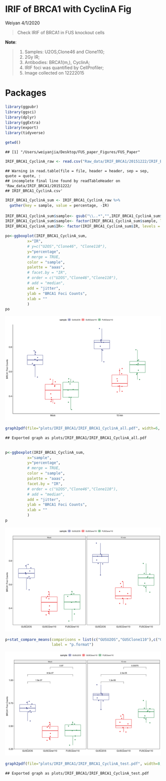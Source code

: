 IRIF of BRCA1 with CyclinA Fig
================
Weiyan
4/1/2020

> Check IRIF of BRCA1 in FUS knockout cells

**Note**:

> 1.  Samples: U2OS,Clone46 and Clone110;
> 2.  2Gy IR;
> 3.  Antibodies: BRCA1(m,), CyclinA;
> 4.  IRIF foci was quantified by CellProfiler;
> 5.  Image collected on 12222015

# Packages

``` r
library(ggpubr)
library(ggsci)
library(dplyr)
library(ggExtra)
library(export)
library(tidyverse)
```

``` r
getwd()
```

    ## [1] "/Users/weiyanjia/Desktop/FUS_paper_Figures/FUS_Paper"

``` r
IRIF_BRCA1_CyclinA_raw <- read.csv("Raw_data/IRIF_BRCA1/20151222/IRIF_BRCA1_CyclinA.csv",header = TRUE)
```

    ## Warning in read.table(file = file, header = header, sep = sep, quote = quote, :
    ## incomplete final line found by readTableHeader on 'Raw_data/IRIF_BRCA1/20151222/
    ## IRIF_BRCA1_CyclinA.csv'

``` r
IRIF_BRCA1_CyclinA_sum <- IRIF_BRCA1_CyclinA_raw %>%
  gather(key = sample, value = percentage, -IR)

IRIF_BRCA1_CyclinA_sum$sample<- gsub("\\..*","",IRIF_BRCA1_CyclinA_sum$sample)
IRIF_BRCA1_CyclinA_sum$sample<- factor(IRIF_BRCA1_CyclinA_sum$sample, levels = c("GUSU2OS","GUSClone110","FUSClone110"))
IRIF_BRCA1_CyclinA_sum$IR<- factor(IRIF_BRCA1_CyclinA_sum$IR, levels = c("Mock","15 min"))
```

``` r
po<-ggboxplot(IRIF_BRCA1_CyclinA_sum, 
          x="IR",
          # y=c("U2OS","Clone46", "Clone110"),
          y="percentage",
          # merge = TRUE,
          color = "sample",
          palette = "aaas",
          # facet.by = "IR",
          # order = c("U2OS","Clone46","Clone110"),
          # add = "median",
          add = "jitter",
          ylab = "BRCA1 Foci Counts",
          xlab = ""
          )
po
```

![](fig_IRIF_BRCA1_CyclinA_files/figure-gfm/unnamed-chunk-4-1.png)<!-- -->

``` r
graph2pdf(file="plots/IRIF_BRCA1/IRIF_BRCA1_CyclinA_all.pdf", width=6, aspectr=sqrt(2),font = "Arial",bg = "transparent")
```

    ## Exported graph as plots/IRIF_BRCA1/IRIF_BRCA1_CyclinA_all.pdf

``` r

p<-ggboxplot(IRIF_BRCA1_CyclinA_sum, 
          x="sample",
          y="percentage",
          # merge = TRUE,
          color = "sample",
          palette = "aaas",
          facet.by = "IR",
          # order = c("U2OS","Clone46","Clone110"),
          # add = "median",
          add = "jitter",
          ylab = "BRCA1 Foci Counts",
          xlab = ""
          )
p
```

![](fig_IRIF_BRCA1_CyclinA_files/figure-gfm/unnamed-chunk-4-2.png)<!-- -->

``` r
p+stat_compare_means(comparisons = list(c("GUSU2OS","GUSClone110"),c("GUSU2OS","FUSClone110"),c("GUSClone110","FUSClone110")), method = "t.test",
                     label = "p.format")
```

![](fig_IRIF_BRCA1_CyclinA_files/figure-gfm/unnamed-chunk-4-3.png)<!-- -->

``` r
graph2pdf(file="plots/IRIF_BRCA1/IRIF_BRCA1_CyclinA_test.pdf", width=8, aspectr=sqrt(2),font = "Arial",bg = "transparent")
```

    ## Exported graph as plots/IRIF_BRCA1/IRIF_BRCA1_CyclinA_test.pdf

